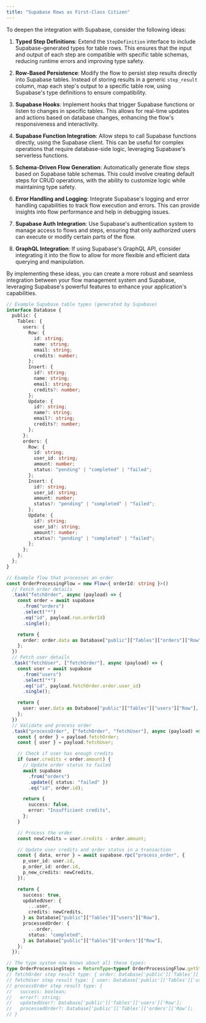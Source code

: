 ```yaml
---
title: "Supabase Rows as First-Class Citizen"
---
```


To deepen the integration with Supabase, consider the following ideas:

1. **Typed Step Definitions**: Extend the `StepDefinition` interface to include Supabase-generated types for table rows. This ensures that the input and output of each step are compatible with specific table schemas, reducing runtime errors and improving type safety.

2. **Row-Based Persistence**: Modify the flow to persist step results directly into Supabase tables. Instead of storing results in a generic `step_result` column, map each step's output to a specific table row, using Supabase's type definitions to ensure compatibility.

3. **Supabase Hooks**: Implement hooks that trigger Supabase functions or listen to changes in specific tables. This allows for real-time updates and actions based on database changes, enhancing the flow's responsiveness and interactivity.

4. **Supabase Function Integration**: Allow steps to call Supabase functions directly, using the Supabase client. This can be useful for complex operations that require database-side logic, leveraging Supabase's serverless functions.

5. **Schema-Driven Flow Generation**: Automatically generate flow steps based on Supabase table schemas. This could involve creating default steps for CRUD operations, with the ability to customize logic while maintaining type safety.

6. **Error Handling and Logging**: Integrate Supabase's logging and error handling capabilities to track flow execution and errors. This can provide insights into flow performance and help in debugging issues.

7. **Supabase Auth Integration**: Use Supabase's authentication system to manage access to flows and steps, ensuring that only authorized users can execute or modify certain parts of the flow.

8. **GraphQL Integration**: If using Supabase's GraphQL API, consider integrating it into the flow to allow for more flexible and efficient data querying and manipulation.

By implementing these ideas, you can create a more robust and seamless integration between your flow management system and Supabase, leveraging Supabase's powerful features to enhance your application's capabilities.

```typescript
// Example Supabase table types (generated by Supabase)
interface Database {
  public: {
    Tables: {
      users: {
        Row: {
          id: string;
          name: string;
          email: string;
          credits: number;
        };
        Insert: {
          id?: string;
          name: string;
          email: string;
          credits?: number;
        };
        Update: {
          id?: string;
          name?: string;
          email?: string;
          credits?: number;
        };
      };
      orders: {
        Row: {
          id: string;
          user_id: string;
          amount: number;
          status: "pending" | "completed" | "failed";
        };
        Insert: {
          id?: string;
          user_id: string;
          amount: number;
          status?: "pending" | "completed" | "failed";
        };
        Update: {
          id?: string;
          user_id?: string;
          amount?: number;
          status?: "pending" | "completed" | "failed";
        };
      };
    };
  };
}

// Example flow that processes an order
const OrderProcessingFlow = new Flow<{ orderId: string }>()
  // Fetch order details
  .task("fetchOrder", async (payload) => {
    const order = await supabase
      .from("orders")
      .select("*")
      .eq("id", payload.run.orderId)
      .single();

    return {
      order: order.data as Database["public"]["Tables"]["orders"]["Row"],
    };
  })
  // Fetch user details
  .task("fetchUser", ["fetchOrder"], async (payload) => {
    const user = await supabase
      .from("users")
      .select("*")
      .eq("id", payload.fetchOrder.order.user_id)
      .single();

    return {
      user: user.data as Database["public"]["Tables"]["users"]["Row"],
    };
  })
  // Validate and process order
  .task("processOrder", ["fetchOrder", "fetchUser"], async (payload) => {
    const { order } = payload.fetchOrder;
    const { user } = payload.fetchUser;

    // Check if user has enough credits
    if (user.credits < order.amount) {
      // Update order status to failed
      await supabase
        .from("orders")
        .update({ status: "failed" })
        .eq("id", order.id);

      return {
        success: false,
        error: "Insufficient credits",
      };
    }

    // Process the order
    const newCredits = user.credits - order.amount;

    // Update user credits and order status in a transaction
    const { data, error } = await supabase.rpc("process_order", {
      p_user_id: user.id,
      p_order_id: order.id,
      p_new_credits: newCredits,
    });

    return {
      success: true,
      updatedUser: {
        ...user,
        credits: newCredits,
      } as Database["public"]["Tables"]["users"]["Row"],
      processedOrder: {
        ...order,
        status: "completed",
      } as Database["public"]["Tables"]["orders"]["Row"],
    };
  });

// The type system now knows about all these types:
type OrderProcessingSteps = ReturnType<typeof OrderProcessingFlow.getSteps>;
// fetchOrder step result type: { order: Database['public']['Tables']['orders']['Row'] }
// fetchUser step result type: { user: Database['public']['Tables']['users']['Row'] }
// processOrder step result type: {
//   success: boolean;
//   error?: string;
//   updatedUser?: Database['public']['Tables']['users']['Row'];
//   processedOrder?: Database['public']['Tables']['orders']['Row'];
// }
```
